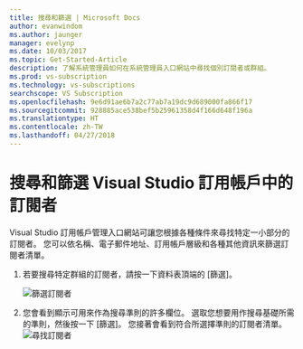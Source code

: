 ```yaml
---
title: 搜尋和篩選 | Microsoft Docs
author: evanwindom
ms.author: jaunger
manager: evelynp
ms.date: 10/03/2017
ms.topic: Get-Started-Article
description: 了解系統管理員如何在系統管理員入口網站中尋找個別訂閱者或群組。
ms.prod: vs-subscription
ms.technology: vs-subscriptions
searchscope: VS Subscription
ms.openlocfilehash: 9e6d91ae6b7a2c77ab7a19dc9d689000fa866f17
ms.sourcegitcommit: 928885ace538bef5b25961358d4f166d648f196a
ms.translationtype: HT
ms.contentlocale: zh-TW
ms.lasthandoff: 04/27/2018
---
```

# <a name="searching-and-filtering-subscribers-in-visual-studio-subscriptions"></a>搜尋和篩選 Visual Studio 訂用帳戶中的訂閱者
Visual Studio 訂用帳戶管理入口網站可讓您根據各種條件來尋找特定一小部分的訂閱者。 您可以依名稱、電子郵件地址、訂用帳戶層級和各種其他資訊來篩選訂閱者清單。 

1.  若要搜尋特定群組的訂閱者，請按一下資料表頂端的 [篩選]。

    ![篩選訂閱者](_img\edit-license\filter-list.png)

2.  您會看到顯示可用來作為搜尋準則的許多欄位。 選取您想要用作搜尋基礎所需的準則，然後按一下 [篩選]。 您接著會看到符合所選擇準則的訂閱者清單。
![尋找訂閱者](_img\search-filter\search-filter-find.png)

